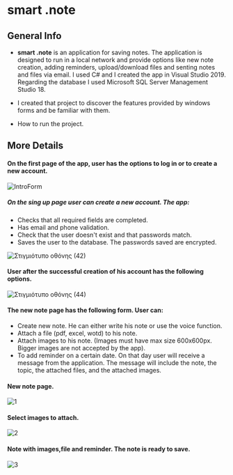 #  **smart .note** 

## **General Info**
- **smart .note** is an application for saving notes. The application is designed to run in a local network and provide options like new note creation, adding reminders, upload/download files and senting notes and files via email. I used C# and I created the app in Visual Studio 2019. Regarding the database I used Microsoft SQL Server Management Studio 18.

- I created that project to discover the features provided by windows forms and be familiar with them. 
- How to run the project.

## **More Details**
#### On the first page of the app, user has the options to log in or to create a new account.

![IntroForm](https://user-images.githubusercontent.com/95130533/190989494-5d138ea2-d414-4e79-ad89-8cc0675ff612.png)

##### On the sing up page user can create a new account. The app:  
- Checks that all required fields are completed.
- Has email and phone validation. 
- Check that the user doesn't exist and that passwords match.
- Saves the user to the database. The passwords saved are encrypted.

![Στιγμιότυπο οθόνης (42)](https://user-images.githubusercontent.com/95130533/191171210-92f5eac3-7e0f-4932-a757-f93482af8d42.png)

#### User after the successful creation of his account has the following options.
![Στιγμιότυπο οθόνης (44)](https://user-images.githubusercontent.com/95130533/191172739-b6349a35-6691-4815-88e0-29fe075157ce.png)

#### The new note page has the following form. User can:
- Create new note. He can either write his note or use the voice function.
- Αttach a file (pdf, excel, wotd) to his note.
- Αttach images to his note. (Images must have max size 600x600px. Bigger images are not accepted by the app).
- To add reminder on a certain date. On that day user will receive a message from the application. The message will include the note, the topic, the attached files, and the attached images.

#### New note page.
![1](https://user-images.githubusercontent.com/95130533/191436888-74283813-bd25-430c-8485-6909ff726d9c.png)
#### Select images to attach.
![2](https://user-images.githubusercontent.com/95130533/191436910-6504491c-2805-4130-8d68-7246e61f54ba.png)
#### Note with images,file and reminder. The note is ready to save.
![3](https://user-images.githubusercontent.com/95130533/191436963-f6018b39-f239-4578-894b-c70702512de6.png)








